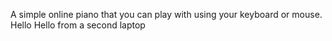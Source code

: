 A simple online piano that you can play with using your keyboard or mouse.
Hello
Hello from a second laptop